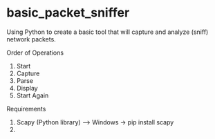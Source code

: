 # basic_packet_sniffer
Using Python to create a basic tool that will capture and analyze (sniff) network packets.

Order of Operations
1. Start
2. Capture
3. Parse
4. Display
5. Start Again

Requirements
1. Scapy (Python library) --> Windows -> pip install scapy
2. 
